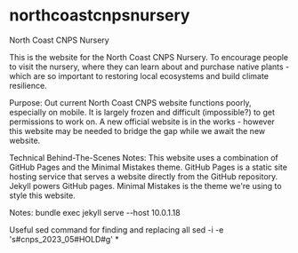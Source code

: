 # northcoastcnpsnursery
North Coast CNPS Nursery

This is the website for the North Coast CNPS Nursery. To encourage people to visit the nursery, where they can learn about and purchase native plants - which are so important to restoring local ecosystems and build climate resilience. 

Purpose:
Out current North Coast CNPS website functions poorly, especially on mobile. It is largely frozen and difficult (impossible?) to get permissions to work on. 
A new official website is in the works - however this website may be needed to bridge the gap while we await the new website. 

Technical Behind-The-Scenes Notes:
This website uses a combination of GitHub Pages and the Minimal Mistakes theme. 
GitHub Pages is a static site hosting service that serves a website directly from the GitHub repository. 
Jekyll powers GitHub pages. 
Minimal Mistakes is the theme we're using to style this website. 

Notes:
bundle exec jekyll serve --host 10.0.1.18

Useful sed command for finding and replacing all 
sed -i -e 's#cnps_2023_05#HOLD#g' *
